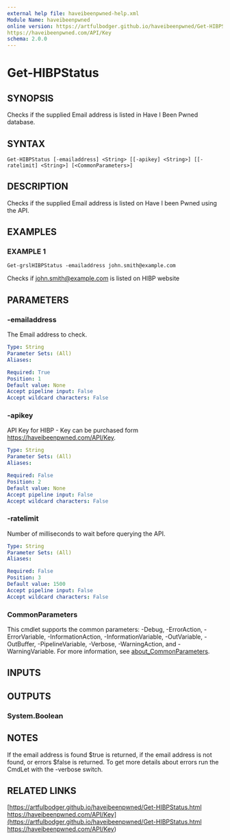 ```yaml
---
external help file: haveibeenpwned-help.xml
Module Name: haveibeenpwned
online version: https://artfulbodger.github.io/haveibeenpwned/Get-HIBPStatus.html
https://haveibeenpwned.com/API/Key
schema: 2.0.0
---
```


# Get-HIBPStatus

## SYNOPSIS
Checks if the supplied Email address is listed in Have I Been Pwned database.

## SYNTAX

```
Get-HIBPStatus [-emailaddress] <String> [[-apikey] <String>] [[-ratelimit] <String>] [<CommonParameters>]
```

## DESCRIPTION
Checks if the supplied Email address is listed on Have I been Pwned using the API.

## EXAMPLES

### EXAMPLE 1
```
Get-grslHIBPStatus -emailaddress john.smith@example.com
```

Checks if john.smith@example.com is listed on HIBP website

## PARAMETERS

### -emailaddress
The Email address to check.

```yaml
Type: String
Parameter Sets: (All)
Aliases:

Required: True
Position: 1
Default value: None
Accept pipeline input: False
Accept wildcard characters: False
```

### -apikey
API Key for  HIBP - Key can be purchased form https://haveibeenpwned.com/API/Key.

```yaml
Type: String
Parameter Sets: (All)
Aliases:

Required: False
Position: 2
Default value: None
Accept pipeline input: False
Accept wildcard characters: False
```

### -ratelimit
Number of milliseconds to wait before querying the API.

```yaml
Type: String
Parameter Sets: (All)
Aliases:

Required: False
Position: 3
Default value: 1500
Accept pipeline input: False
Accept wildcard characters: False
```

### CommonParameters
This cmdlet supports the common parameters: -Debug, -ErrorAction, -ErrorVariable, -InformationAction, -InformationVariable, -OutVariable, -OutBuffer, -PipelineVariable, -Verbose, -WarningAction, and -WarningVariable. For more information, see [about_CommonParameters](http://go.microsoft.com/fwlink/?LinkID=113216).

## INPUTS

## OUTPUTS

### System.Boolean
## NOTES
If the email address is found $true is returned, if the email address is not found, or errors $false is returned.
To get more details about errors run the CmdLet with the -verbose switch.

## RELATED LINKS

[https://artfulbodger.github.io/haveibeenpwned/Get-HIBPStatus.html
https://haveibeenpwned.com/API/Key](https://artfulbodger.github.io/haveibeenpwned/Get-HIBPStatus.html
https://haveibeenpwned.com/API/Key)

